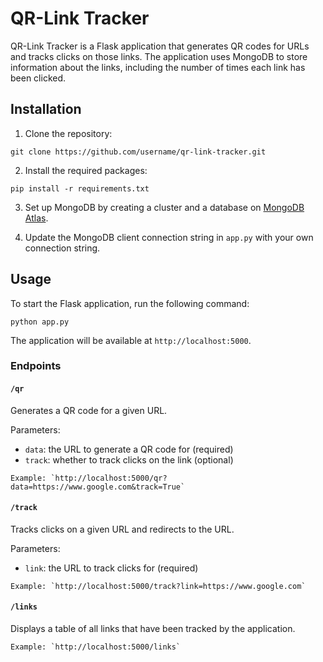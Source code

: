 # QR-Link Tracker

QR-Link Tracker is a Flask application that generates QR codes for URLs and tracks clicks on those links. The application uses MongoDB to store information about the links, including the number of times each link has been clicked.

## Installation

1. Clone the repository:

```
git clone https://github.com/username/qr-link-tracker.git
```

2. Install the required packages:

```
pip install -r requirements.txt
```

3. Set up MongoDB by creating a cluster and a database on [MongoDB Atlas](https://www.mongodb.com/cloud/atlas).

4. Update the MongoDB client connection string in `app.py` with your own connection string.

## Usage

To start the Flask application, run the following command:

```
python app.py
```

The application will be available at `http://localhost:5000`.

### Endpoints


#### `/qr`

Generates a QR code for a given URL. 

Parameters:
- `data`: the URL to generate a QR code for (required)
- `track`: whether to track clicks on the link (optional)
```
Example: `http://localhost:5000/qr?data=https://www.google.com&track=True`
```

#### `/track`

Tracks clicks on a given URL and redirects to the URL.

Parameters:
- `link`: the URL to track clicks for (required)
```
Example: `http://localhost:5000/track?link=https://www.google.com`
```
#### `/links`

Displays a table of all links that have been tracked by the application.
```
Example: `http://localhost:5000/links`
```
